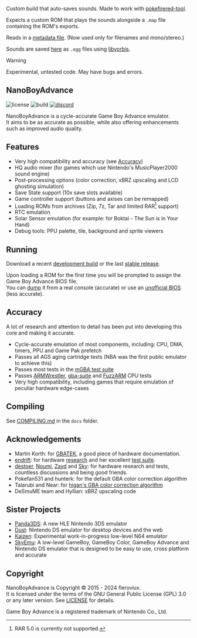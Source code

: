 Custom build that auto-saves sounds. Made to work with [pokefirered-tool](https://github.com/ComplexRobot/pokefirered-tool/tree/audio-tool).

Expects a custom ROM that plays the sounds alongside a `.map` file containing the ROM's exports.

Reads in a [metadata file](https://github.com/ComplexRobot/pokegbasoundmetaparser). (Now used only for filenames and mono/stereo.)

Sounds are saved [here](https://github.com/ComplexRobot/pokefirered-sound-rip) as `.ogg` files using [libvorbis](https://github.com/xiph/vorbis).

> [!WARNING]
> Experimental, untested code. May have bugs and errors.

<h2>NanoBoyAdvance</h2>

![license](https://img.shields.io/github/license/nba-emu/NanoBoyAdvance)
![build](https://img.shields.io/github/actions/workflow/status/nba-emu/NanoBoyAdvance/build.yml?branch=master)
[![discord](https://img.shields.io/discord/969218483873251338?logo=discord&label=discord)](https://discord.gg/4NnUjsf7Am)

NanoBoyAdvance is a cycle-accurate Game Boy Advance emulator.<br>
It aims to be as accurate as possible, while also offering enhancements such as
improved audio quality.<br>

## Features
- Very high compatibility and accuracy (see [Accuracy](#accuracy))
- HQ audio mixer (for games which use Nintendo's MusicPlayer2000 sound engine)
- Post-processing options (color correction, xBRZ upscaling and LCD ghosting simulation)
- Save State support (10x save slots available)
- Game controller support (buttons and axises can be remapped)
- Loading ROMs from archives (Zip, 7z, Tar and limited RAR[^1] support)
- RTC emulation
- Solar Sensor emulation (for example: for Boktai - The Sun is in Your Hand)
- Debug tools: PPU palette, tile, background and sprite viewers

[^1]: RAR 5.0 is currently not supported.

## Running

Download a recent [development build](https://nightly.link/nba-emu/NanoBoyAdvance/workflows/build/master) or the last [stable release](https://github.com/nba-emu/NanoBoyAdvance/releases).

Upon loading a ROM for the first time you will be prompted to assign the Game Boy Advance BIOS file.  
You can [dump](https://github.com/mgba-emu/bios-dump/tree/master/src) it from a real console (accurate) or use an [unofficial BIOS](https://github.com/Nebuleon/ReGBA/blob/master/bios/gba_bios.bin) (less accurate).

## Accuracy

A lot of research and attention to detail has been put into developing this core and making it accurate.

- Cycle-accurate emulation of most components, including: CPU, DMA, timers, PPU and Game Pak prefetch
- Passes all AGS aging cartridge tests (NBA was the first public emulator to achieve this)
- Passes most tests in the [mGBA test suite](https://github.com/mgba-emu/suite)
- Passes [ARMWrestler](https://github.com/destoer/armwrestler-gba-fixed), [gba-suite](https://github.com/jsmolka/gba-tests) and [FuzzARM](https://github.com/DenSinH/FuzzARM) CPU tests
- Very high compatibility, including games that require emulation of peculiar hardware edge-cases

## Compiling

See [COMPILING.md](docs/COMPILING.md) in the `docs` folder.

## Acknowledgements

- Martin Korth: for [GBATEK](http://problemkaputt.de/gbatek.htm), a good piece of hardware documentation.
- [endrift](https://github.com/endrift): for hardware [research](http://mgba.io/tag/emulation/) and her excellent [test suite](https://github.com/mgba-emu/suite).
- [destoer](https://github.com/destoer), [Noumi](https://github.com/noumidev), [Zayd](https://github.com/GhostRain0) and [Sky](https://github.com/skylersaleh): for hardware research and tests, countless discussions and being good friends.
- Pokefan531 and hunterk: for the default GBA color correction algorithm
- Talarubi and Near: for [higan's GBA color correction algorithm](https://near.sh/articles/video/color-emulation)
- DeSmuME team and Hyllian: xBRZ upscaling code

## Sister Projects
- [Panda3DS](https://github.com/wheremyfoodat/panda3DS): A new HLE Nintendo 3DS emulator
- [Dust](https://github.com/Kelpsyberry/dust/): Nintendo DS emulator for desktop devices and the web
- [Kaizen](https://github.com/SimoneN64/Kaizen): Experimental work-in-progress low-level N64 emulator
- [SkyEmu](https://github.com/skylersaleh/SkyEmu/): A low-level GameBoy, GameBoy Color, GameBoy Advance and Nintendo DS emulator that is designed to be easy to use, cross platform and accurate

## Copyright

NanoBoyAdvance is Copyright © 2015 - 2024 fleroviux.<br>
It is licensed under the terms of the GNU General Public License (GPL) 3.0 or any later version. See [LICENSE](LICENSE) for details.

Game Boy Advance is a registered trademark of Nintendo Co., Ltd.

